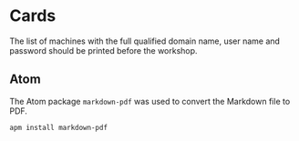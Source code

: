 # Cards

The list of machines with the full qualified domain name, user name and
password should be printed before the workshop.

## Atom

The Atom package `markdown-pdf` was used to convert the Markdown file to PDF.

```
apm install markdown-pdf
```
